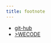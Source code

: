 ```yaml
---
title: footnote
---
```


* [git-hub](https://github.com/KyleXID)
* [>WECODE](https://wecode.co.kr/)
